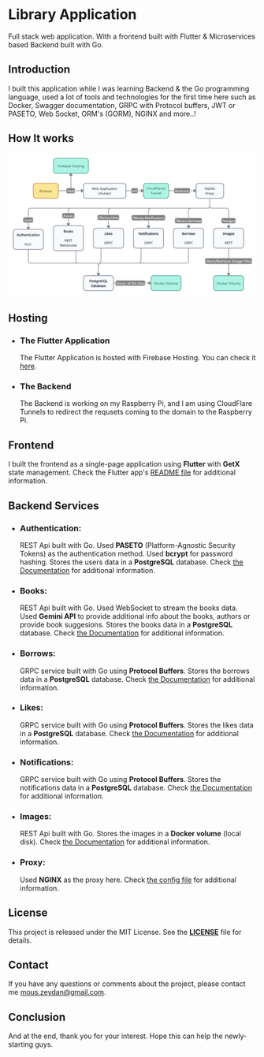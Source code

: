 # Library Application
Full stack web application. With a frontend built with Flutter & Microservices based Backend built with Go.

## Introduction
I built this application while I was learning Backend & the Go programming language, used a lot of tools and technologies for the first time here such as Docker, Swagger documentation, GRPC with Protocol buffers, JWT or PASETO, Web Socket, ORM's (GORM), NGINX and more..!

## How It works

![UML Diagram](Workspace.png)


## Hosting
- ### The Flutter Application
    The Flutter Application is hosted with Firebase Hosting. You can check it [here](https://library-app-aefc9.web.app).
- ### The Backend
    The Backend is working on my Raspberry Pi, and I am using CloudFlare Tunnels to redirect the requsets coming to the domain to the Raspberry Pi.

## Frontend
I built the frontend as a single-page application using **Flutter** with **GetX** state management.
Check the Flutter app's [README file](https://github.com/MousaZa/library-app-go/blob/main/library_ui/README.md) for additional information.


## Backend Services

- ### Authentication:
    REST Api built with Go.
    Used **PASETO** (Platform-Agnostic Security Tokens) as the authentication method. 
    Used **bcrypt** for password hashing.
    Stores the users data in a **PostgreSQL** database.
    Check [the Documentation](https://github.com/MousaZa/library-app-go/blob/main/auth/doc.md) for additional information.
- ### Books:
    REST Api built with Go. 
    Used WebSocket to stream the books data.
    Used **Gemini API** to provide additional info about the books, authors or provide book suggesions.
    Stores the books data in a **PostgreSQL** database.
    Check [the Documentation](https://github.com/MousaZa/library-app-go/blob/main/books/doc.md) for additional information.
- ### Borrows:
    GRPC service built with Go using **Protocol Buffers**.
    Stores the borrows data in a **PostgreSQL** database.
    Check [the Documentation](https://github.com/MousaZa/library-app-go/blob/main/borrows/doc.md) for additional information.
- ### Likes:
    GRPC service built with Go using **Protocol Buffers**.
    Stores the likes data in a **PostgreSQL** database.
    Check [the Documentation](https://github.com/MousaZa/library-app-go/blob/main/likes/doc.md) for additional information.
- ### Notifications:
    GRPC service built with Go using **Protocol Buffers**.
    Stores the notifications data in a **PostgreSQL** database.
    Check [the Documentation](https://github.com/MousaZa/library-app-go/blob/main/notifications/doc.md) for additional information.
- ### Images:
    REST Api built with Go. 
    Stores the images in a **Docker volume** (local disk).
    Check [the Documentation](https://github.com/MousaZa/library-app-go/blob/main/images/doc.md) for additional information.

- ### Proxy:
    Used **NGINX** as the proxy here.
    Check [the config file](https://github.com/MousaZa/library-app-go/blob/main/proxy/default.conf) for additional information.

## License

This project is released under the MIT License. See the **[LICENSE](https://www.github.com/MousaZa/library-app-go/blob/main/LICENSE)** file for details.

## Contact

If you have any questions or comments about the project, please contact me mous.zeydan@gmail.com.

## Conclusion
And at the end, thank you for your interest. Hope this can help the newly-starting guys.   